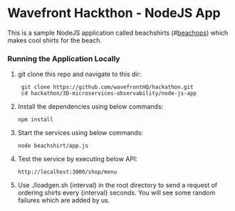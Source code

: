 # Wavefront Hackthon - NodeJS App

This is a sample NodeJS application called beachshirts (#[beachops](https://medium.com/@matthewzeier/thoughts-from-an-operations-wrangler-how-we-use-alerts-to-monitor-wavefront-71329c5e57a8)) which makes cool shirts for the beach.

### Running the Application Locally
1. git clone this repo and navigate to this dir:

    ```
     git clone https://github.com/wavefrontHQ/hackathon.git 
     cd hackathon/3D-microservices-observability/node-js-app
    ```

2. Install the dependencies using below commands:
    ```
    npm install
    ```

3. Start the services using below commands:
    ```
    node beachshirt/app.js
    ```

4. Test the service by executing below API:
    ```
    http://localhost:3000/shop/menu
    ```
5. Use ./loadgen.sh {interval} in the root directory to send a request of ordering shirts every {interval} seconds. You will see some random failures which are added by us.
